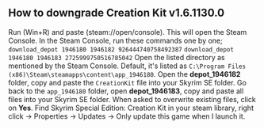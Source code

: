## How to downgrade Creation Kit v1.6.1130.0

Run (Win+R) and paste (steam://open/console). This will open the Steam Console.
In the Steam Console, run these commands one by one;
`download_depot 1946180 1946182 926444740758492387`
`download_depot 1946180 1946183 2725999750516785042`
Open the listed directory as mentioned by the Steam Console.
Default, it's listed as `C:\Program Files (x86)\Steam\steamapps\content\app_1946180`.
Open the **depot_1946182** folder, copy and paste the `CreationKit` file into your Skyrim SE folder.
Go back to the `app_1946180` folder, open **depot_1946183**, copy and paste all files into your Skyrim SE folder.
When asked to overwrite existing files, click on **Yes**.
Find Skyrim Special Edition: Creation Kit in your steam library, right click -> Properties ->  Updates -> Only update this game when I launch it.
